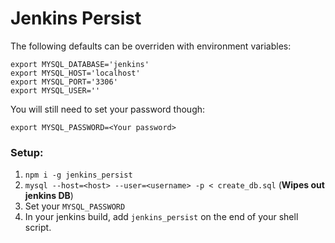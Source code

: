 Jenkins Persist
===============

The following defaults can be overriden with environment variables:

```shell
export MYSQL_DATABASE='jenkins'
export MYSQL_HOST='localhost'
export MYSQL_PORT='3306'
export MYSQL_USER=''
```
You will still need to set your password though:

```shell
export MYSQL_PASSWORD=<Your password>
```

### Setup:

1. `npm i -g jenkins_persist`
2. `mysql --host=<host> --user=<username> -p < create_db.sql` (**Wipes out jenkins DB**)
3. Set your `MYSQL_PASSWORD`
4. In your jenkins build, add `jenkins_persist` on the end of your shell script.


